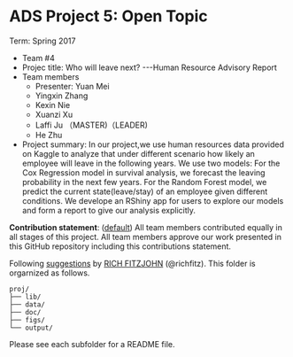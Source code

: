 # ADS Project 5: Open Topic

Term: Spring 2017

+ Team #4
+ Projec title: Who will leave next? ---Human Resource Advisory Report
+ Team members
	+ Presenter: Yuan Mei
	+ Yingxin Zhang
	+ Kexin Nie
	+ Xuanzi Xu
	+ Laffi Ju （MASTER)（LEADER)
	+ He Zhu
+ Project summary: In our project,we use human resources data provided on Kaggle to analyze that under different scenario how likely an employee will leave in the following years. We use two models: For the Cox Regression model in survival analysis, we forecast the leaving probability in the next few years. For the Random Forest model, we predict the current state(leave/stay) of an employee given different conditions. We develope an RShiny app for users to explore our models and form a report to give our analysis explicitly.
	
**Contribution statement**: ([default](doc/a_note_on_contributions.md)) All team members contributed equally in all stages of this project. All team members approve our work presented in this GitHub repository including this contributions statement. 
	

Following [suggestions](http://nicercode.github.io/blog/2013-04-05-projects/) by [RICH FITZJOHN](http://nicercode.github.io/about/#Team) (@richfitz). This folder is orgarnized as follows.

```
proj/
├── lib/
├── data/
├── doc/
├── figs/
└── output/
```

Please see each subfolder for a README file.
